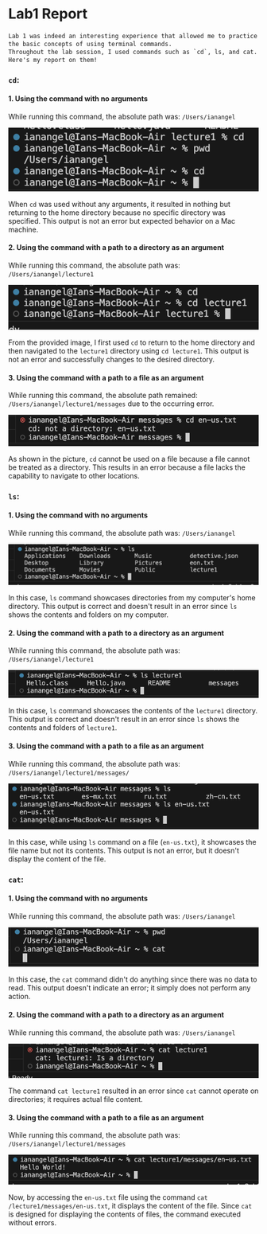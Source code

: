 # Lab1 Report
    Lab 1 was indeed an interesting experience that allowed me to practice the basic concepts of using terminal commands. 
    Throughout the lab session, I used commands such as `cd`, ls, and cat. Here's my report on them!

### `cd`:
#### 1. Using the command with no arguments
While running this command, the absolute path was: `/Users/ianangel`

![Image](cdNoArg.png)

When `cd` was used without any arguments, it resulted in nothing but returning to the home directory because no specific directory was specified. This output is not an error but expected behavior on a Mac machine.

#### 2. Using the command with a path to a directory as an argument
While running this command, the absolute path was: `/Users/ianangel/lecture1`

![Image](cdToDir.png)

From the provided image, I first used `cd` to return to the home directory and then navigated to the `lecture1` directory using `cd lecture1`. This output is not an error and successfully changes to the desired directory.

#### 3. Using the command with a path to a file as an argument
While running this command, the absolute path remained: `/Users/ianangel/lecture1/messages` due to the occurring error.

![Image](cdToFile.png)

As shown in the picture, `cd` cannot be used on a file because a file cannot be treated as a directory. This results in an error because a file lacks the capability to navigate to other locations.

### `ls`:
#### 1. Using the command with no arguments
While running this command, the absolute path was: `/Users/ianangel`

![Image](lsNoArg.png)

In this case, `ls` command showcases directories from my computer's home directory. This output is correct and doesn't result in an error since `ls` shows the contents and folders on my computer.

#### 2. Using the command with a path to a directory as an argument
While running this command, the absolute path was: `/Users/ianangel/lecture1`

![Image](lsToDir.png)

In this case, `ls` command showcases the contents of the `lecture1` directory. This output is correct and doesn't result in an error since `ls` shows the contents and folders of `lecture1`.

#### 3. Using the command with a path to a file as an argument
While running this command, the absolute path was: `/Users/ianangel/lecture1/messages/`

![Image](lsToFile.png)

In this case, while using `ls` command on a file (`en-us.txt`), it showcases the file name but not its contents. This output is not an error, but it doesn't display the content of the file.

### `cat`:
#### 1. Using the command with no arguments
While running this command, the absolute path was: `/Users/ianangel`

![Image](catNoArg.png)

In this case, the `cat` command didn't do anything since there was no data to read. This output doesn't indicate an error; it simply does not perform any action.

#### 2. Using the command with a path to a directory as an argument
While running this command, the absolute path was: `/Users/ianangel`

![Image](catToDir.png)

The command `cat lecture1` resulted in an error since `cat` cannot operate on directories; it requires actual file content.

#### 3. Using the command with a path to a file as an argument
While running this command, the absolute path was: `/Users/ianangel/lecture1/messages`

![Image](catToFile.png)

Now, by accessing the `en-us.txt` file using the command `cat /lecture1/messages/en-us.txt`, it displays the content of the file. Since `cat` is designed for displaying the contents of files, the command executed without errors.
